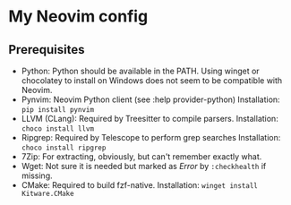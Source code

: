 My Neovim config
================

## Prerequisites

- Python: Python should be available in the PATH. Using winget or chocolatey to
  install on Windows does not seem to be compatible with Neovim.
- Pynvim: Neovim Python client (see :help provider-python)
  Installation: `pip install pynvim`
- LLVM (CLang): Required by Treesitter to compile parsers.
  Installation: `choco install llvm`
- Ripgrep: Required by Telescope to perform grep searches
  Installation: `choco install ripgrep`
- 7Zip: For extracting, obviously, but can't remember exactly what.
- Wget: Not sure it is needed but marked as _Error_ by `:checkhealth` if missing.
- CMake: Required to build fzf-native.
  Installation: `winget install Kitware.CMake`
